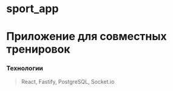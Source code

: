# sport_app

# Приложение для совместных тренировок
### Технологии
> React, Fastify, PostgreSQL, Socket.io